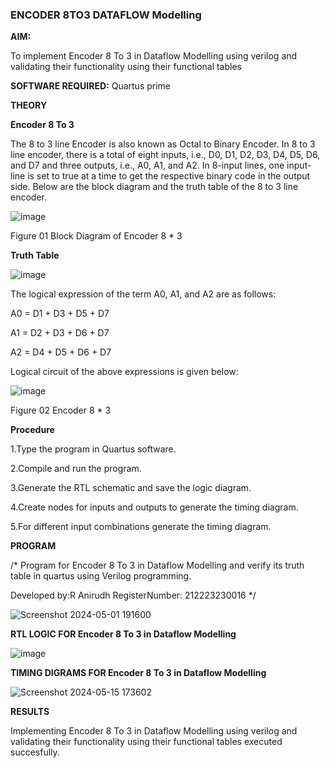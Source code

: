 ### ENCODER 8TO3 DATAFLOW Modelling

**AIM:**

To implement  Encoder 8 To 3 in Dataflow Modelling using verilog and validating their functionality using their functional tables

**SOFTWARE REQUIRED:** Quartus prime

**THEORY**

**Encoder 8 To 3**

The 8 to 3 line Encoder is also known as Octal to Binary Encoder. In 8 to 3 line encoder, there is a total of eight inputs, i.e., D0, D1, D2, D3, D4, D5, D6, and D7 and three outputs, i.e., A0, A1, and A2. In 8-input lines, one input-line is set to true at a time to get the respective binary code in the output side. Below are the block diagram and the truth table of the 8 to 3 line encoder.

![image](https://github.com/naavaneetha/ENCODER8TO3DATAFLOW/assets/154305477/0bc242c1-eb9e-4c47-afe5-30428470efc3)

Figure 01  Block Diagram of Encoder 8 * 3

**Truth Table**

![image](https://github.com/naavaneetha/ENCODER8TO3DATAFLOW/assets/154305477/35496b14-ae6e-4cd1-9abd-d6736b576575)

The logical expression of the term A0, A1, and A2 are as follows:

A0 = D1 + D3 + D5 + D7

A1 = D2 + D3 + D6 + D7

A2 = D4 + D5 + D6 + D7

Logical circuit of the above expressions is given below:

![image](https://github.com/naavaneetha/ENCODER8TO3DATAFLOW/assets/154305477/95acaee6-c873-4c75-89eb-ef09fb158053)

Figure 02  Encoder 8 * 3

**Procedure**

1.Type the program in Quartus software.

2.Compile and run the program.

3.Generate the RTL schematic and save the logic diagram.

4.Create nodes for inputs and outputs to generate the timing diagram.

5.For different input combinations generate the timing diagram.

**PROGRAM**

/* Program for Encoder 8 To 3 in Dataflow Modelling and verify its truth table in quartus using Verilog programming. 

Developed by:R Anirudh RegisterNumber: 212223230016
*/

![Screenshot 2024-05-01 191600](https://github.com/anushanirudh/ENCODER8TO3DATAFLOW/assets/151725737/cd2c0140-10b7-4ce5-8b57-32aa05bc9bff)



**RTL LOGIC FOR Encoder 8 To 3 in Dataflow Modelling**

![image](https://github.com/anushanirudh/ENCODER8TO3DATAFLOW/assets/151725737/4fed9ca1-9d5e-490c-99ad-3aa753eb96fc)



**TIMING DIGRAMS FOR Encoder 8 To 3 in Dataflow Modelling**

![Screenshot 2024-05-15 173602](https://github.com/anushanirudh/ENCODER8TO3DATAFLOW/assets/151725737/19b64d25-b818-4f3c-875f-64c57fcbcec2)



**RESULTS**


Implementing Encoder 8 To 3 in Dataflow Modelling using verilog and validating their functionality using their functional tables executed succesfully.


